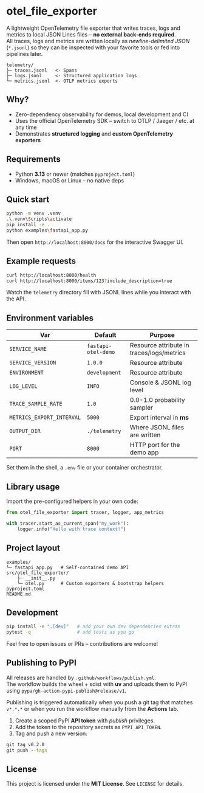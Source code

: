 # otel_file_exporter

A lightweight OpenTelemetry file exporter that writes traces, logs and metrics to local JSON Lines files – **no external back-ends required**.  
All traces, logs and metrics are written locally as _newline-delimited JSON_ (`*.jsonl`) so they can be inspected with
your favorite tools or fed into pipelines later.

```
telemetry/
├─ traces.jsonl   <- Spans
├─ logs.jsonl     <- Structured application logs
└─ metrics.jsonl  <- OTLP metrics exports
```

## Why?

* Zero-dependency observability for demos, local development and CI
* Uses the official OpenTelemetry SDK – switch to OTLP / Jaeger / etc. at any time
* Demonstrates **structured logging** and **custom OpenTelemetry exporters**

## Requirements

* Python **3.13** or newer (matches `pyproject.toml`)
* Windows, macOS or Linux – no native deps

## Quick start

```bash
python -m venv .venv
.\.venv\Scripts\activate
pip install -e .
python examples\fastapi_app.py
```

Then open `http://localhost:8000/docs` for the interactive Swagger UI.

## Example requests

```bash
curl http://localhost:8000/health
curl http://localhost:8000/items/123?include_description=true
```

Watch the `telemetry` directory fill with JSONL lines while you interact with the API.

## Environment variables

| Var                     | Default            | Purpose                                    |
|-------------------------|--------------------|--------------------------------------------|
| `SERVICE_NAME`          | `fastapi-otel-demo`| Resource attribute in traces/logs/metrics  |
| `SERVICE_VERSION`       | `1.0.0`            | Resource attribute                         |
| `ENVIRONMENT`           | `development`      | Resource attribute                         |
| `LOG_LEVEL`             | `INFO`             | Console & JSONL log level                  |
| `TRACE_SAMPLE_RATE`     | `1.0`              | 0.0-1.0 probability sampler                |
| `METRICS_EXPORT_INTERVAL`| `5000`            | Export interval in **ms**                  |
| `OUTPUT_DIR`            | `./telemetry`      | Where JSONL files are written              |
| `PORT`                  | `8000`             | HTTP port for the demo app                 |

Set them in the shell, a `.env` file or your container orchestrator.

## Library usage

Import the pre-configured helpers in your own code:

```python
from otel_file_exporter import tracer, logger, app_metrics

with tracer.start_as_current_span("my_work"):
    logger.info("Hello with trace context!")
```

## Project layout

```
examples/
└─ fastapi_app.py   # Self-contained demo API
src/otel_file_exporter/
    ├─ __init__.py
    └─ otel.py      # Custom exporters & bootstrap helpers
pyproject.toml
README.md
```

## Development

```bash
pip install -e ".[dev]"   # add your own dev dependencies extras
pytest -q                 # add tests as you go
```

Feel free to open issues or PRs – contributions are welcome!

## Publishing to PyPI

All releases are handled by `.github/workflows/publish.yml`.  
The workflow builds the wheel + sdist with **uv** and uploads them to PyPI
using `pypa/gh-action-pypi-publish@release/v1`.

Publishing is triggered automatically when you push a git tag that matches
`v*.*.*` or when you run the workflow manually from the **Actions** tab.

1. Create a scoped PyPI **API token** with *publish* privileges.  
2. Add the token to the repository secrets as `PYPI_API_TOKEN`.  
3. Tag and push a new version:

```cmd
git tag v0.2.0
git push --tags
```

## License

This project is licensed under the **MIT License**. See `LICENSE` for details.
